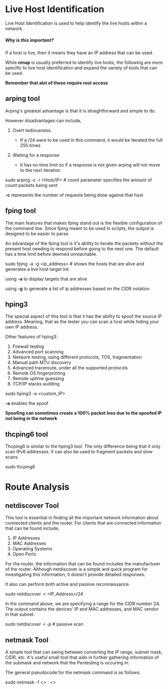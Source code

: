 # Live Host Identification

Live Host Identification is used to help identify the live hosts within a network.

##### Why is this important?

If a host is live, then it means they have an IP address that can be used.

While **nmap** is usually preferred to identify live hosts, the following are more specific to live host identification and expand the variety of tools that can be used. 

**Remember that alot of these require root access**

## arping tool

Arping's greatest advantage is that it is straightforward and simple to do.

However disadvantages can include, 

1. Overt tediousness. 
    - If a /24 were to be used in this command, it would be iterated the full 255 times

2. Waiting for a response
    - It has no time limit so if a response is not given arping will not move to the next iteration




sudo arping -c <count> -i <interface> <Host/IP> # count parameter specifies the amount of count packets being sent


 **-c** represents the number of requests being done against that host

## fping tool

The main features that makes fping stand out is the flexible configuration of the command line. Since fping meant to be used in scripts, the output is designed to be easier to parse. 

An advantage of the fping tool is it's ability to iterate the packets without the present host needing to respond before going to the next one. The default has a time limit before deemed unreachable. 


sudo fping -a -g <ip_address> # shows the hosts that are alive and generates a live host target list


using **-a** to display targets that are alive

using **-g** to generate a list of ip addresses based on the CIDR notation 

## hping3

The special aspect of this tool is that it has the ability to spoof the source IP address. Meaning, that as the tester you can scan a host while hiding your own IP address. 

Other features of hping3: 

1. Firewall testing
2. Advanced port scanning
3. Network testing, using different protocols, TOS, fragmentation
4. Manual path MTU discovery
5. Advanced traceroute, under all the supported protocols
6. Remote OS fingerprinting
7. Remote uptime guessing
8. TCP/IP stacks auditing



sudo hping3 <host IP> -a <custom_IP>


**-a**  enables the spoof

**Spoofing can sometimes create a 100% packet loss due to the spoofed IP not being in the network**

## thcping6 tool

Thcping6 is similar to the hping3 tool. The only difference being that it only scan IPv6 addresses. It can also be used to fragment packets and slow scans. 


sudo thcping6 <interface> <destination IPv6>
# Route Analysis

## netdiscover Tool

This tool is essential in finding all the important network information about connected clients and the router. 
For clients that are connected information that can be found include, 

1. IP Addresses
2. MAC Addresses
3. Operating Systems
4. Open Ports

For the router, the information that can be found includes the manufacturer of the router. 
Although netdiscover is a simple and quick program for investigating this information, it doesn't provide detailed responses. 

It also can perform both active and passive reconnaissance. 



sudo netdiscover -r <IP_Address>/24 



In the command above, we are specifying a range for the CIDR number 24. The output contains the devices' IP and MAC addresses, and MAC vendor in that subnet.


sudo netdiscover -i <interface> -p # passive scan 


## netmask Tool

A simple tool that can swing between converting the IP range, subnet mask, CIDR, etc. It's useful small tool that aids in further gathering information of the submask and network that the Pentesting is occuring in.

The general pseudocode for the netmask command is as follows:


sudo netmask -f <<start IP>> : <<end IP>>
